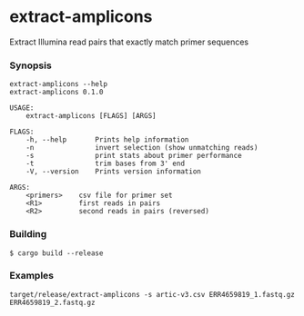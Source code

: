 # extract-amplicons
Extract Illumina read pairs that exactly match primer sequences

### Synopsis
```
extract-amplicons --help
extract-amplicons 0.1.0

USAGE:
    extract-amplicons [FLAGS] [ARGS]

FLAGS:
    -h, --help       Prints help information
    -n               invert selection (show unmatching reads)
    -s               print stats about primer performance
    -t               trim bases from 3' end
    -V, --version    Prints version information

ARGS:
    <primers>    csv file for primer set
    <R1>         first reads in pairs
    <R2>         second reads in pairs (reversed)
```

### Building

```
$ cargo build --release
```

### Examples

`target/release/extract-amplicons -s artic-v3.csv ERR4659819_1.fastq.gz ERR4659819_2.fastq.gz`
